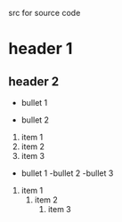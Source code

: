 src for source code

# header 1

## header 2

- bullet 1

- bullet 2

1. item 1
2. item 2
2. item 3

- bullet 1
	-bullet 2
		-bullet 3

1. item 1
	1. item 2
		1. item 3
